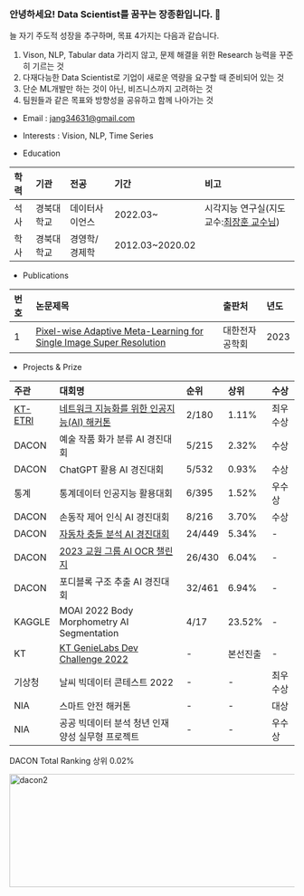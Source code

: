 ### 안녕하세요! Data Scientist를 꿈꾸는 장종환입니다. 👋
늘 자기 주도적 성장을 추구하며, 목표 4가지는 다음과 같습니다.
1) Vison, NLP, Tabular data 가리지 않고, 문제 해결을 위한 Research 능력을 꾸준히 기르는 것
2) 다재다능한 Data Scientist로 기업이 새로운 역량을 요구할 때 준비되어 있는 것
3) 단순 ML개발만 하는 것이 아닌, 비즈니스까지 고려하는 것
4) 팀원들과 같은 목표와 방향성을 공유하고 함께 나아가는 것

- Email : jang34631@gmail.com


- Interests : Vision, NLP, Time Series
- Education  

|**학력**|**기관**|**전공**|**기간**|**비고**|
|:---|:---|:---|:---|:---|
|석사|경북대학교|데이터사이언스|2022.03~|시각지능 연구실(지도교수:[최장훈 교수님](https://janghoonchoi.github.io/))|
|학사|경북대학교|경영학/경제학|2012.03~2020.02||

- Publications

|**번호**|**논문제목**|**출판처**|**년도**|
|:---|:---|:---|:---|
|1|[Pixel-wise Adaptive Meta-Learning for Single Image Super Resolution](https://drive.google.com/file/d/1rPoh3MN39legc0Sks8baSI1_4nSmdXP4/view?usp=share_link)|대한전자공학회|2023|  
  
- Projects & Prize

|**주관**|**대회명**|**순위**|**상위**|**수상**|
|:---|:---|:---|:---|:---|
|[KT-ETRI](https://www.etnews.com/20220615000156)|[네트워크 지능화를 위한 인공지능(AI) 해커톤](https://github.com/jang3463/KT-ETRI-AI-Competition)|2/180|1.11%|최우수상|
|DACON|예술 작품 화가 분류 AI 경진대회|5/215|2.32%|수상|
|DACON|ChatGPT 활용 AI 경진대회|5/532|0.93%|수상|
|통계|통계데이터 인공지능 활용대회 |6/395|1.52%|우수상|
|DACON|손동작 제어 인식 AI 경진대회|8/216|3.70%|수상|
|DACON|[자동차 충돌 분석 AI 경진대회](https://github.com/jang3463/dacon_car_crash)|24/449|5.34%|-|
|DACON|[2023 교원 그룹 AI OCR 챌린지](https://github.com/jang3463/kyowon_ai_ocr)|26/430|6.04%|-|
|DACON|포디블록 구조 추출 AI 경진대회|32/461|6.94%|-|
|KAGGLE|MOAI 2022 Body Morphometry AI Segmentation|4/17|23.52%|-|
|KT|[KT GenieLabs Dev Challenge 2022](https://github.com/jang3463/KT-dev-challenge-2022)|-|본선진출|-|
|기상청|날씨 빅데이터 콘테스트 2022|-|-|최우수상|
|NIA|스마트 안전 해커톤|-|-|대상|
|NIA|공공 빅데이터 분석 청년 인재 양성 실무형 프로젝트|-|-|우수상|


DACON Total Ranking 상위 0.02%


<img width="665" height="200" alt="dacon2" src="https://github.com/jang3463/jang3463/assets/70848146/6541dbd7-b3cb-4c35-8477-eed0a36ca07b">
<!--
**jang3463/jang3463** is a ✨ _special_ ✨ repository because its `README.md` (this file) appears on your GitHub profile.

Here are some ideas to get you started:

- 🔭 I’m currently working on ...
- 🌱 I’m currently learning ...
- 👯 I’m looking to collaborate on ...
- 🤔 I’m looking for help with ...
- 💬 Ask me about ...
- 📫 How to reach me: ...
- 😄 Pronouns: ...
- ⚡ Fun fact: ...
-->
